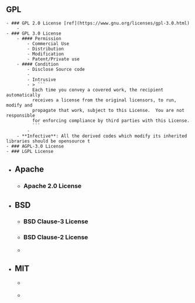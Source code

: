## GPL
	- ### GPL 2.0 License [ref](https://www.gnu.org/licenses/gpl-3.0.html)
		-
	- ### GPL 3.0 License
		- #### Permission
			- Commercial Use
			- Distribution
			- Modification
			- Patent/Private use
		- #### Condition
			- Disclose Source code
			-
			- Intrusive
			- > ```
			  Each time you convey a covered work, the recipient automatically
			  receives a license from the original licensors, to run, modify and
			  propagate that work, subject to this License.  You are not responsible
			  for enforcing compliance by third parties with this License.
			  ```
			-
		- **Infective**: All the derived codes which modify its inherited libraries should be opensource t
	- ### AGPL-3.0 License
	- ### LGPL License
- ## Apache
	- ### Apache 2.0 License
- ## BSD
	- ### BSD Clause-3 License
	- ### BSD Clause-2 License
	-
- ## MIT
	- >
	-